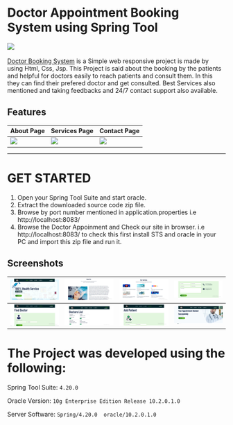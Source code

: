 # Doctor Appointment Booking System using Spring Tool
![](https://github.com/ChBhargavKrishna/Doctor-Appointment-System/blob/my-new-branch/Screenshots/Screenshot1.png)

[Doctor Booking System](https://github.com/Bhargav2662D/Doctor-Appointment-System/tree/my-new-branch) is a Simple web responsive project is made by using Html, Css, Jsp.
This Project is said about the booking by the patients and helpful for doctors easily to reach patients and consult them. In this they can find their prefered doctor and get consulted. Best Services also mentioned and taking feedbacks and 24/7 contact support also available.

## Features

| About Page | Services Page | Contact Page |
| -------| -------| -------|
| ![](https://github.com/ChBhargavKrishna/Doctor-Appointment-System/blob/my-new-branch/Screenshots/Screenshot2.png)| ![](https://github.com/ChBhargavKrishna/Doctor-Appointment-System/blob/my-new-branch/Screenshots/Screenshot3.png) |    ![](https://github.com/ChBhargavKrishna/Doctor-Appointment-System/blob/my-new-branch/Screenshots/Screenshot4.png)  |

-----------------------------------------------

# GET STARTED
1. Open your Spring Tool Suite and start oracle.
2. Extract the downloaded source code zip file.
3. Browse by port number mentioned in application.properties i.e http://localhost:8083/
4. Browse the Doctor Appoinment and Check our site in browser. i.e http://localhost:8083/ to check this first install STS and oracle in your PC and import this zip file and run it.

## Screenshots

| ![](https://github.com/Bhargav2662D/Doctor-Appointment-System/blob/my-new-branch/Screenshots/Screenshot1.png) | ![](https://github.com/Bhargav2662D/Doctor-Appointment-System/blob/my-new-branch/Screenshots/Screenshot2.png)| ![](https://github.com/Bhargav2662D/Doctor-Appointment-System/blob/my-new-branch/Screenshots/Screenshot3.png)| ![](https://github.com/Bhargav2662D/Doctor-Appointment-System/blob/my-new-branch/Screenshots/Screenshot4.png)|
|--------------| --------------|   --------------|  --------------|    
|  ![](https://github.com/Bhargav2662D/Doctor-Appointment-System/blob/my-new-branch/Screenshots/Screenshot5.png)| ![](https://github.com/Bhargav2662D/Doctor-Appointment-System/blob/my-new-branch/Screenshots/Screenshot6.png)| ![](https://github.com/Bhargav2662D/Doctor-Appointment-System/blob/my-new-branch/Screenshots/Screenshot7.png)| ![](https://github.com/Bhargav2662D/Doctor-Appointment-System/blob/my-new-branch/Screenshots/Screenshot8.png)|

# The Project was developed using the following:
Spring Tool Suite: 	`4.20.0`

Oracle Version: 		`10g Enterprise Edition Release 10.2.0.1.0`

Server Software: 	`Spring/4.20.0  oracle/10.2.0.1.0`

